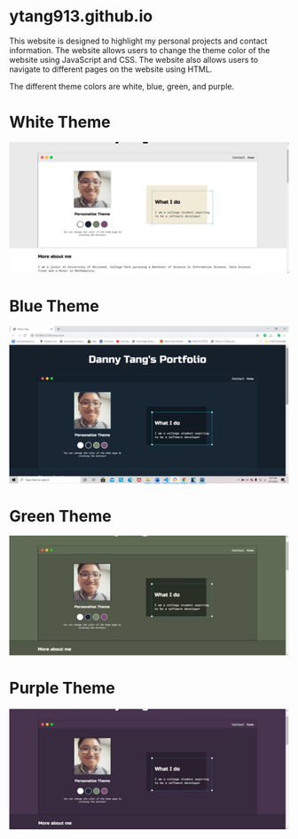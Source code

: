 # ytang913.github.io

This website is designed to highlight my personal projects and contact information. The website allows users to change the theme color of the website using 
JavaScript and CSS. The website also allows users to navigate to different pages on the website using HTML.

The different theme colors are white, blue, green, and purple.

# White Theme
![](images/whiteTheme.jpg)
# Blue Theme
![](images/website.png)
# Green Theme
![](images/greenTheme.jpg)
# Purple Theme
![](images/purpleTheme.jpg)



